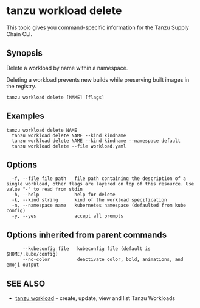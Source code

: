 # tanzu workload delete

This topic gives you command-specific information for the Tanzu Supply Chain CLI.

## Synopsis

Delete a workload by name within a namespace.

Deleting a workload prevents new builds while preserving built images in the
registry.

```console
tanzu workload delete [NAME] [flags]
```

## Examples

```console
tanzu workload delete NAME
  tanzu workload delete NAME --kind kindname
  tanzu workload delete NAME --kind kindname --namespace default
  tanzu workload delete --file workload.yaml
```

## Options

```console
  -f, --file file path   file path containing the description of a single workload, other flags are layered on top of this resource. Use value "-" to read from stdin
  -h, --help             help for delete
  -k, --kind string      kind of the workload specification
  -n, --namespace name   kubernetes namespace (defaulted from kube config)
  -y, --yes              accept all prompts
```

## Options inherited from parent commands

```console
      --kubeconfig file   kubeconfig file (default is $HOME/.kube/config)
      --no-color          deactivate color, bold, animations, and emoji output
```

## SEE ALSO

- [tanzu workload](tanzu_workload.hbs.md)	 - create, update, view and list Tanzu Workloads